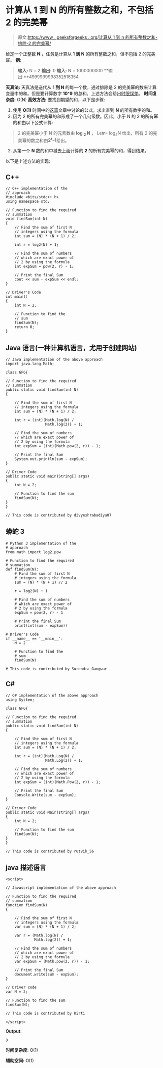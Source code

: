 # 计算从 1 到 N 的所有整数之和，不包括 2 的完美幂

> 原文:[https://www . geeksforgeeks . org/计算从 1 到 n 的所有整数之和-排除-2 的完美幂/](https://www.geeksforgeeks.org/calculate-sum-of-all-integers-from-1-to-n-excluding-perfect-power-of-2/)

给定一个正整数 **N** ，任务是计算从 **1 到 N** 的所有整数之和，但不包括 2 的完美幂。
**例:**

> **输入:** N = 2
> **输出:** 0
> **输入:** N = 1000000000
> **输出:**4999999998352516354

**天真法:**
天真法是迭代从 **1 到 N** 的每一个数，通过排除是 2 的完美幂的数来计算变量中的和。但是要计算数字 **10^9** 的总和，上述方法会给出[时限误差](https://www.geeksforgeeks.org/overcome-time-limit-exceedtle/)。
**时间复杂度:** O(N)
**高效方法:**
要找到期望的和，以下是步骤:

1.  使用 **O(1)** 时间中的[这篇](https://www.geeksforgeeks.org/program-find-sum-first-n-natural-numbers/)文章中讨论的公式，求出直到 **N** 的所有数字的和。
2.  因为 2 的所有完美幂的和形成了一个几何级数。因此，小于 N 的 2 的所有幂的和由以下公式计算:

> 2 的完美幂小于 N 的元素数由 **log <sub>2</sub> N** ，
> Let**r**= log<sub>2</sub>N
> 给出，所有 2 的完美幂的数之和由**2<sup>r</sup>–1**给出。

2.  从第一个 **N** 数的和中减去上面计算的 **2** 的所有完美幂的和，得到结果。

以下是上述方法的实现:

## C++

```
// C++ implementation of the
// approach
#include <bits/stdc++.h>
using namespace std;

// Function to find the required
// summation
void findSum(int N)
{
    // Find the sum of first N
    // integers using the formula
    int sum = (N) * (N + 1) / 2;

    int r = log2(N) + 1;

    // Find the sum of numbers
    // which are exact power of
    // 2 by using the formula
    int expSum = pow(2, r) - 1;   

    // Print the final Sum
    cout << sum - expSum << endl;
}

// Driver's Code
int main()
{
    int N = 2;

    // Function to find the
    // sum
    findSum(N);
    return 0;
}
```

## Java 语言(一种计算机语言，尤用于创建网站)

```
// Java implementation of the above approach
import java.lang.Math;

class GFG{

// Function to find the required
// summation
public static void findSum(int N)
{

    // Find the sum of first N
    // integers using the formula
    int sum = (N) * (N + 1) / 2;

    int r = (int)(Math.log(N) /
                  Math.log(2)) + 1;

    // Find the sum of numbers
    // which are exact power of
    // 2 by using the formula
    int expSum = (int)(Math.pow(2, r)) - 1;    

    // Print the final Sum
    System.out.println(sum - expSum);
}

// Driver Code
public static void main(String[] args)
{
    int N = 2;

    // Function to find the sum
    findSum(N);
}
}

// This code is contributed by divyeshrabadiya07
```

## 蟒蛇 3

```
# Python 3 implementation of the
# approach
from math import log2,pow

# Function to find the required
# summation
def findSum(N):
    # Find the sum of first N
    # integers using the formula
    sum = (N) * (N + 1) // 2

    r = log2(N) + 1

    # Find the sum of numbers
    # which are exact power of
    # 2 by using the formula
    expSum = pow(2, r) - 1

    # Print the final Sum
    print(int(sum - expSum))

# Driver's Code
if __name__ == '__main__':
    N = 2

    # Function to find the
    # sum
    findSum(N)

# This code is contributed by Surendra_Gangwar
```

## C#

```
// C# implementation of the above approach
using System;

class GFG{

// Function to find the required
// summation
public static void findSum(int N)
{

    // Find the sum of first N
    // integers using the formula
    int sum = (N) * (N + 1) / 2;

    int r = (int)(Math.Log(N) /
                  Math.Log(2)) + 1;

    // Find the sum of numbers
    // which are exact power of
    // 2 by using the formula
    int expSum = (int)(Math.Pow(2, r)) - 1;

    // Print the final Sum
    Console.Write(sum - expSum);
}

// Driver Code
public static void Main(string[] args)
{
    int N = 2;

    // Function to find the sum
    findSum(N);
}
}

// This code is contributed by rutvik_56
```

## java 描述语言

```
<script>

// Javascript implementation of the above approach

// Function to find the required
// summation
function findSum(N)
{

    // Find the sum of first N
    // integers using the formula
    var sum = (N) * (N + 1) / 2;

    var r = (Math.log(N) /
             Math.log(2)) + 1;

    // Find the sum of numbers
    // which are exact power of
    // 2 by using the formula
    var expSum = (Math.pow(2, r)) - 1;    

    // Print the final Sum
    document.write(sum - expSum);
}

// Driver code
var N = 2;

// Function to find the sum
findSum(N);

// This code is contributed by Kirti

</script>
```

**Output:** 

```
0
```

**时间复杂度:** O(1)

**辅助空间:** O(1)